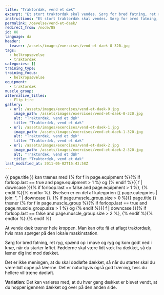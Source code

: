 ```yaml
---
title: "Traktordæk, vend et dæk"
excerpt: "Et stort traktordæk skal vendes. Sørg for bred fatning, ret ryg, spænd op i mave og ryg. Start lidt fra dækket med fødderne, så du er oppe på tæerne, langt nede i knæene og laver løftet ved at læne dig ind mod dækket i en vinkel opad."
instructions: "Et stort traktordæk skal vendes. Sørg for bred fatning, ret ryg, spænd op i mave og ryg. Start lidt fra dækket med fødderne, så du er oppe på tæerne, langt nede i knæene og laver løftet ved at læne dig ind mod dækket i en vinkel opad."
permalink: /oevelse/vend-et-daek/
redirect_from: /node/88
id: 88
language: da
header:
  teaser: /assets/images/exercises/vend-et-daek-0-320.jpg
tags:
  - helkropsøvelse
  - traktordæk
categories: []
training_type:
training_focus:
  - helkropsøvelse
equipment:
  - traktordæk
muscle_group:
alternative_titles:
  - Flip tire
gallery:
  - url: /assets/images/exercises/vend-et-daek-0.jpg
    image_path: /assets/images/exercises/vend-et-daek-0-320.jpg
    alt: "Traktordæk, vend et dæk"
    title: "Traktordæk, vend et dæk"
  - url: /assets/images/exercises/vend-et-daek-1.jpg
    image_path: /assets/images/exercises/vend-et-daek-1-320.jpg
    alt: "Traktordæk, vend et dæk"
    title: "Traktordæk, vend et dæk"
  - url: /assets/images/exercises/vend-et-daek-2.jpg
    image_path: /assets/images/exercises/vend-et-daek-2-320.jpg
    alt: "Traktordæk, vend et dæk"
    title: "Traktordæk, vend et dæk"
last_modified_at: 2011-05-02T15:43:58Z
---
```

{{ page.title }} kan trænes med {% for f in page.equipment %}{% if forloop.last == true and page.equipment > 1 %} og {% endif %}{{ f | downcase  }}{% if forloop.last == false and page.equipment > 1 %}, {% endif %}{% endfor %}. Øvelsen er en del af kategorien {{ page.categories | join: ", " | downcase }}. {% if page.muscle_group.size > 0 %}{{ page.title }} træner {% for f in page.muscle_group %}{% if forloop.last == true and page.muscle_group.size > 1 %} og {% endif %}{{ f | downcase }}{% if forloop.last == false and page.muscle_group.size > 2 %}, {% endif %}{% endfor %}.{% endif %}

At vende dæk træner hele kroppen. Man kan ofte få et aflagt traktordæk, hvis man spørger på den lokale maskinstation.

Sørg for bred fatning, ret ryg, spænd op i mave og ryg og kom godt ned i knæ, når du starter løftet. Fødderne skal være lidt væk fra dækket, så du læner dig ind mod dækket.

Det er ikke meningen, at du skal dødløfte dækket, så når du starter skal du være lidt oppe på tæerne. Det er naturligvis også god træning, hvis du hellere vil træne dødløft.

**Variation**: Det kan varieres med, at du hver gang dækket er blevet vendt, at du hopper igennem dækket og over på den anden side.
